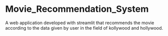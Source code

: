 # Movie_Recommendation_System
A web application developed with streamlit that recommends the movie according to the data given by user in the field of kollywood and hollywood.
